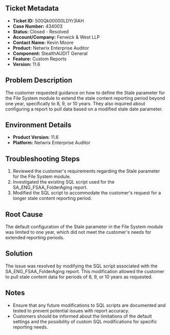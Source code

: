 ## Ticket Metadata
- **Ticket ID:** 500Qk00000LDYr3IAH
- **Case Number:** 434003
- **Status:** Closed - Resolved
- **Account/Company:** Fenwick & West LLP
- **Contact Name:** Kevin Moore
- **Product:** Netwrix Enterprise Auditor
- **Component:** StealthAUDIT General
- **Feature:** Custom Reports
- **Version:** 11.6

## Problem Description
The customer requested guidance on how to define the Stale parameter for the File System module to extend the stale content reporting period beyond one year, specifically to 8, 9, or 10 years. They also inquired about configuring a report to pull data based on a modified stale date parameter.

## Environment Details
- **Product Version:** 11.6
- **Platform:** Netwrix Enterprise Auditor

## Troubleshooting Steps
1. Reviewed the customer's requirements regarding the Stale parameter for the File System module.
2. Investigated the existing SQL script used for the SA_ENG_FSAA_FolderAging report.
3. Modified the SQL script to accommodate the customer's request for a longer stale content reporting period.

## Root Cause
The default configuration of the Stale parameter in the File System module was limited to one year, which did not meet the customer's needs for extended reporting periods.

## Solution
The issue was resolved by modifying the SQL script associated with the SA_ENG_FSAA_FolderAging report. This modification allowed the customer to pull stale content data for periods of 8, 9, or 10 years as requested.

## Notes
- Ensure that any future modifications to SQL scripts are documented and tested to prevent potential issues with report accuracy.
- Customers should be informed about the limitations of the default settings and the possibility of custom SQL modifications for specific reporting needs.